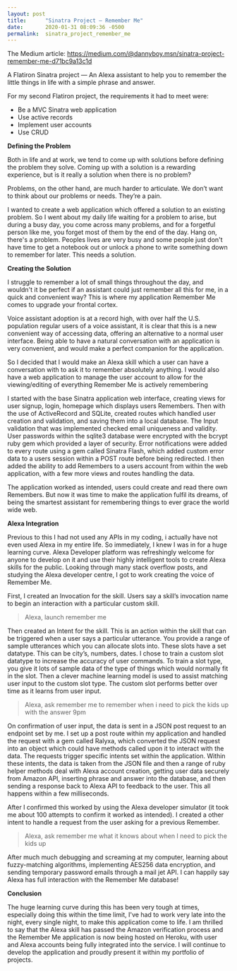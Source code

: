 ```yaml
---
layout: post
title:      "Sinatra Project — Remember Me"
date:       2020-01-31 08:09:36 -0500
permalink:  sinatra_project_remember_me
---
```


The Medium article: https://medium.com/@dannyboy.msn/sinatra-project-remember-me-d71bc9a13c1d

A Flatiron Sinatra project — An Alexa assistant to help you to remember the little things in life with a simple phrase and answer.

For my second Flatiron project, the requirements it had to meet were:

* Be a MVC Sinatra web application
* Use active records
* Implement user accounts
* Use CRUD

**Defining the Problem**

Both in life and at work, we tend to come up with solutions before defining the problem they solve. Coming up with a solution is a rewarding experience, but is it really a solution when there is no problem?

Problems, on the other hand, are much harder to articulate. We don’t want to think about our problems or needs. They’re a pain.

I wanted to create a web application which offered a solution to an existing problem. So I went about my daily life waiting for a problem to arise, but during a busy day, you come across many problems, and for a forgetful person like me, you forget most of them by the end of the day. Hang on, there's a problem. Peoples lives are very busy and some people just don't have time to get a notebook out or unlock a phone to write something down to remember for later. This needs a solution.

**Creating the Solution**

I struggle to remember a lot of small things throughout the day, and wouldn't it be perfect if an assistant could just remember all this for me, in a quick and convenient way? This is where my application Remember Me comes to upgrade your frontal cortex.

Voice assistant adoption is at a record high, with over half the U.S. population regular users of a voice assistant, it is clear that this is a new convenient way of accessing data, offering an alternative to a normal user interface. Being able to have a natural conversation with an application is very convenient, and would make a perfect companion for the application.

So I decided that I would make an Alexa skill which a user can have a conversation with to ask it to remember absolutely anything. I would also have a web application to manage the user account to allow for the viewing/editing of everything Remember Me is actively remembering

I started with the base Sinatra application web interface, creating views for user signup, login, homepage which displays users Remembers. Then with the use of ActiveRecord and SQLite, created routes which handled user creation and validation, and saving them into a local database. The Input validation that was implemented checked email uniqueness and validity. User passwords within the sqlite3 database were encrypted with the bcrypt ruby gem which provided a layer of security. Error notifications were added to every route using a gem called Sinatra Flash, which added custom error data to a users session within a POST route before being redirected. I then added the ability to add Remembers to a users account from within the web application, with a few more views and routes handling the data.

The application worked as intended, users could create and read there own Remembers. But now it was time to make the application fulfil its dreams, of being the smartest assistant for remembering things to ever grace the world wide web.

**Alexa Integration**

Previous to this I had not used any APIs in my coding, i actually have not even used Alexa in my entire life. So immediately, I knew I was in for a huge learning curve. Alexa Developer platform was refreshingly welcome for anyone to develop on it and use their highly intelligent tools to create Alexa skills for the public. Looking through many stack overflow posts, and studying the Alexa developer centre, I got to work creating the voice of Remember Me.

First, I created an Invocation for the skill. Users say a skill’s invocation name to begin an interaction with a particular custom skill.

> Alexa, launch remember me

Then created an Intent for the skill. This is an action within the skill that can be triggered when a user says a particular utterance. You provide a range of sample utterances which you can allocate slots into. These slots have a set datatype. This can be city’s, numbers, dates. I chose to train a custom slot datatype to increase the accuracy of user commands. To train a slot type, you give it lots of sample data of the type of things which would normally fit in the slot. Then a clever machine learning model is used to assist matching user input to the custom slot type. The custom slot performs better over time as it learns from user input.

> Alexa, ask remember me to remember when i need to pick the kids up with the answer 9pm

On confirmation of user input, the data is sent in a JSON post request to an endpoint set by me. I set up a post route within my application and handled the request with a gem called Ralyxa, which converted the JSON request into an object which could have methods called upon it to interact with the data. The requests trigger specific intents set within the application. Within these intents, the data is taken from the JSON file and then a range of ruby helper methods deal with Alexa account creation, getting user data securely from Amazon API, inserting phrase and answer into the database, and then sending a response back to Alexa API to feedback to the user. This all happens within a few milliseconds.

After I confirmed this worked by using the Alexa developer simulator (it took me about 100 attempts to confirm it worked as intended). I created a other intent to handle a request from the user asking for a previous Remember.

> Alexa, ask remember me what it knows about when I need to pick the kids up

After much much debugging and screaming at my computer, learning about fuzzy-matching algorithms, implementing AES256 data encryption, and sending temporary password emails through a mail jet API. I can happily say Alexa has full interaction with the Remember Me database!

**Conclusion**

The huge learning curve during this has been very tough at times, especially doing this within the time limit, I've had to work very late into the night, every single night, to make this application come to life. I am thrilled to say that the Alexa skill has passed the Amazon verification process and the Remember Me application is now being hosted on Heroku, with user and Alexa accounts being fully integrated into the service. I will continue to develop the application and proudly present it within my portfolio of projects.



